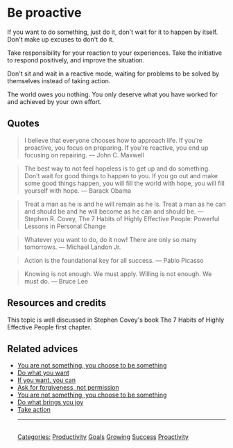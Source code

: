 # Be proactive

If you want to do something, just do it, don't wait for it to happen by itself. Don't make up excuses to don't do it.

Take responsibility for your reaction to your experiences. Take the initiative to respond positively, and improve the situation. 

Don't sit and wait in a reactive mode, waiting for problems to be solved by themselves instead of taking action.

The world owes you nothing. You only deserve what you have worked for and achieved by your own effort.

## Quotes

> I believe that everyone chooses how to approach life. If you’re proactive, you focus on preparing. If you’re reactive, you end up focusing on repairing.  ― John C. Maxwell

> The best way to not feel hopeless is to get up and do something. Don’t wait for good things to happen to you. If you go out and make some good things happen, you will fill the world with hope, you will fill yourself with hope. ― Barack Obama

> Treat a man as he is and he will remain as he is. Treat a man as he can and should be and he will become as he can and should be. ― Stephen R. Covey, The 7 Habits of Highly Effective People: Powerful Lessons in Personal Change

> Whatever you want to do, do it now! There are only so many tomorrows. ― Michael Landon Jr.

> Action is the foundational key for all success. ― Pablo Picasso

> Knowing is not enough. We must apply. Willing is not enough. We must do. ― Bruce Lee

## Resources and credits

This topic is well discussed in Stephen Covey's book The 7 Habits of Highly Effective People first chapter.

## Related advices

- [You are not something, you choose to be something](../You%20are%20not%20something,%20you%20choose%20to%20be%20something/index.md)
- [Do what you want](../Do%20what%20you%20want/index.md)
- [If you want, you can](../If%20you%20want,%20you%20can/index.md)
- [Ask for forgiveness, not permission](../Ask%20for%20forgiveness,%20not%20permissio/index.md)
- [You are not something, you choose to be something](../You%20are%20not%20something,%20you%20choose%20to%20be%20something/index.md)
- [Do what brings you joy](../Do%20what%20brings%20you%20joy/index.md)
- [Take action](../Take%20action/index.md)<hr/><br/>[Categories:](../Categories/index.md) [Productivity](../Categories/Productivity.md) [Goals](../Categories/Goals.md) [Growing](../Categories/Growing.md) [Success](../Categories/Success.md) [Proactivity](../Categories/Proactivity.md)